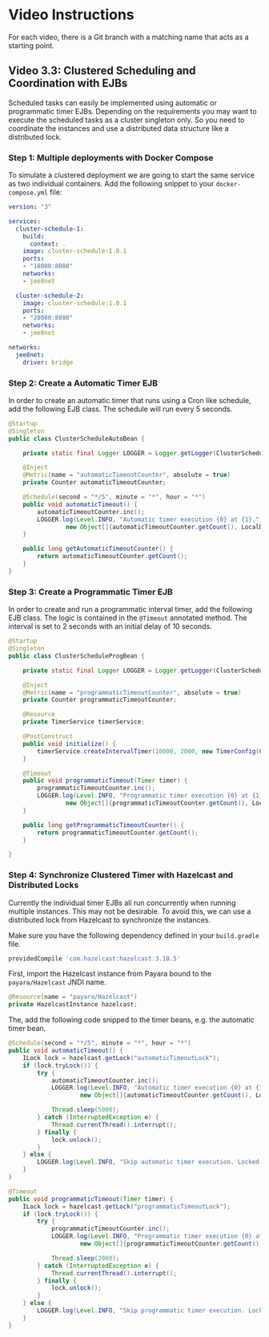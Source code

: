 # Video Instructions

For each video, there is a Git branch with a matching name that acts as a
starting point.

## Video 3.3: Clustered Scheduling and Coordination with EJBs

Scheduled tasks can easily be implemented using automatic or programmatic timer EJBs.
Depending on the requirements you may want to execute the scheduled tasks as a
cluster singleton only. So you need to coordinate the instances and use a distributed
data structure like a distributed lock.

### Step 1: Multiple deployments with Docker Compose

To simulate a clustered deployment we are going to start the same service as two individual containers.
Add the following snippet to your `docker-compose.yml` file:
```yaml
version: "3"

services:  
  cluster-schedule-1:
    build:
      context: .
    image: cluster-schedule:1.0.1
    ports:
    - "18080:8080"
    networks:
    - jee8net

  cluster-schedule-2:
    image: cluster-schedule:1.0.1
    ports:
    - "28080:8080"
    networks:
    - jee8net

networks:
  jee8net:
    driver: bridge
```

### Step 2: Create a Automatic Timer EJB

In order to create an automatic timer that runs using a Cron like schedule, add the following EJB class.
The schedule will run every 5 seconds.

```java
@Startup
@Singleton
public class ClusterScheduleAutoBean {

    private static final Logger LOGGER = Logger.getLogger(ClusterScheduleAutoBean.class.getName());

    @Inject
    @Metric(name = "automaticTimeoutCounter", absolute = true)
    private Counter automaticTimeoutCounter;

    @Schedule(second = "*/5", minute = "*", hour = "*")
    public void automaticTimeout() {
        automaticTimeoutCounter.inc();
        LOGGER.log(Level.INFO, "Automatic timer execution {0} at {1}.",
                new Object[]{automaticTimeoutCounter.getCount(), LocalDateTime.now()});
    }

    public long getAutomaticTimeoutCounter() {
        return automaticTimeoutCounter.getCount();
    }
}
```

### Step 3: Create a Programmatic Timer EJB

In order to create and run a programmatic interval timer, add the following EJB class. The logic is contained
in the `@Timeout` annotated method. The interval is set to 2 seconds with an initial delay of 10 seconds.

```java
@Startup
@Singleton
public class ClusterScheduleProgBean {

    private static final Logger LOGGER = Logger.getLogger(ClusterScheduleProgBean.class.getName());

    @Inject
    @Metric(name = "programmaticTimeoutCounter", absolute = true)
    private Counter programmaticTimeoutCounter;

    @Resource
    private TimerService timerService;

    @PostConstruct
    public void initialize() {
        timerService.createIntervalTimer(10000, 2000, new TimerConfig(ClusterScheduleProgBean.class.getName(), true));
    }

    @Timeout
    public void programmaticTimeout(Timer timer) {
        programmaticTimeoutCounter.inc();
        LOGGER.log(Level.INFO, "Programmatic timer execution {0} at {1}.",
                new Object[]{programmaticTimeoutCounter.getCount(), LocalDateTime.now()});
    }

    public long getProgrammaticTimeoutCounter() {
        return programmaticTimeoutCounter.getCount();
    }

}
```

### Step 4: Synchronize Clustered Timer with Hazelcast and Distributed Locks

Currently the individual timer EJBs all run concurrently when running multiple instances. This may not be desirable.
To avoid this, we can use a distributed lock from Hazelcast to synchronize the instances.

Make sure you have the following dependency defined in your `build.gradle` file.
```groovy
providedCompile 'com.hazelcast:hazelcast:3.10.5'
```

First, import the Hazelcast instance from Payara bound to the `payara/Hazelcast` JNDI name.
```java
@Resource(name = "payara/Hazelcast")
private HazelcastInstance hazelcast;
```

The, add the following code snipped to the timer beans, e.g. the automatic timer bean.
```java
@Schedule(second = "*/5", minute = "*", hour = "*")
public void automaticTimeout() {
    ILock lock = hazelcast.getLock("automaticTimeoutLock");
    if (lock.tryLock()) {
        try {
            automaticTimeoutCounter.inc();
            LOGGER.log(Level.INFO, "Automatic timer execution {0} at {1}.",
                    new Object[]{automaticTimeoutCounter.getCount(), LocalDateTime.now()});

            Thread.sleep(5000);
        } catch (InterruptedException e) {
            Thread.currentThread().interrupt();
        } finally {
            lock.unlock();
        }
    } else {
        LOGGER.log(Level.INFO, "Skip automatic timer execution. Locked by another instance.");
    }
}
```

```java
@Timeout
public void programmaticTimeout(Timer timer) {
    ILock lock = hazelcast.getLock("programmaticTimeoutLock");
    if (lock.tryLock()) {
        try {
            programmaticTimeoutCounter.inc();
            LOGGER.log(Level.INFO, "Programmatic timer execution {0} at {1}.",
                    new Object[]{programmaticTimeoutCounter.getCount(), LocalDateTime.now()});

            Thread.sleep(2000);
        } catch (InterruptedException e) {
            Thread.currentThread().interrupt();
        } finally {
            lock.unlock();
        }
    } else {
        LOGGER.log(Level.INFO, "Skip programmatic timer execution. Locked by another instance.");
    }
}
```
